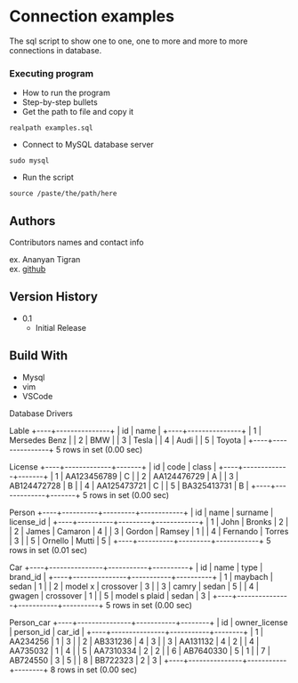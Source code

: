 # Connection examples

The sql script to show one to one, one to more and more to more connections in database.


### Executing program

* How to run the program
* Step-by-step bullets
* Get the path to file and copy it
```
realpath examples.sql
```
* Connect to MySQL database server
```
sudo mysql
```
* Run the script
```
source /paste/the/path/here
```

## Authors

Contributors names and contact info

ex. Ananyan Tigran  
ex. [github](https://github.com/AnanyanTigran)

## Version History

* 0.1
    * Initial Release

## Build With

* Mysql
* vim
* VSCode

Database Drivers

Lable
+----+---------------+
| id | name          |
+----+---------------+
|  1 | Mersedes Benz |
|  2 | BMW           |
|  3 | Tesla         |
|  4 | Audi          |
|  5 | Toyota        |
+----+---------------+
5 rows in set (0.00 sec)

License
+----+-------------+-------+
| id | code        | class |
+----+-------------+-------+
|  1 | AA123456789 | C     |
|  2 | AA124476729 | A     |
|  3 | AB124472728 | B     |
|  4 | AA125473721 | C     |
|  5 | BA325413731 | B     |
+----+-------------+-------+
5 rows in set (0.00 sec)

Person
+----+----------+---------+------------+
| id | name     | surname | license_id |
+----+----------+---------+------------+
|  1 | John     | Bronks  |          2 |
|  2 | James    | Camaron |          4 |
|  3 | Gordon   | Ramsey  |          1 |
|  4 | Fernando | Torres  |          3 |
|  5 | Ornello  | Mutti   |          5 |
+----+----------+---------+------------+
5 rows in set (0.01 sec)

Car
+----+---------------+-----------+----------+
| id | name          | type      | brand_id |
+----+---------------+-----------+----------+
|  1 | maybach       | sedan     |        1 |
|  2 | model x       | crossover |        3 |
|  3 | camry         | sedan     |        5 |
|  4 | gwagen        | crossover |        1 |
|  5 | model s plaid | sedan     |        3 |
+----+---------------+-----------+----------+
5 rows in set (0.00 sec)

Person_car
+----+---------------+-----------+--------+
| id | owner_license | person_id | car_id |
+----+---------------+-----------+--------+
|  1 | AA234256      |         1 |      3 |
|  2 | AB331236      |         4 |      3 |
|  3 | AA131132      |         4 |      2 |
|  4 | AA735032      |         1 |      4 |
|  5 | AA7310334     |         2 |      2 |
|  6 | AB7640330     |         5 |      1 |
|  7 | AB724550      |         3 |      5 |
|  8 | BB722323      |         2 |      3 |
+----+---------------+-----------+--------+
8 rows in set (0.00 sec)

